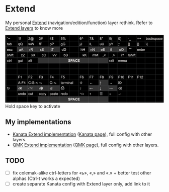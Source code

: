 # Extend

My personal [Extend](https://github.com/stevep99/keyboard-tweaks/tree/master/ExtendLayer) (navigation/edition/function) layer rethink.
Refer to [Extend layers](https://colemakmods.github.io/ergonomic-mods/extend.html) to know more

![](Extend.jpg)
Hold space key to activate

## My implementations

- [Kanata Extend implementation](kanata.kbd#L47-L54) ([Kanata page](https://github.com/jtroo/kanata)), full config with other layers.
- [QMK Extend implementation](https://github.com/XelorR/Keychron_qmk/blob/wireless_playground/keyboards/keychron/k11_max/jis_encoder/rgb/keymaps/my/keymap.c#L131-L136) ([QMK page](https://qmk.fm/)), full config with other layers.

## TODO

- [ ] fix colemak-alike ctrl-letters for «ь», «,» and «.» + better test other alphas (Ctrl-t works a expected)
- [ ] create separate Kanata config with Extend layer only, add link to it
